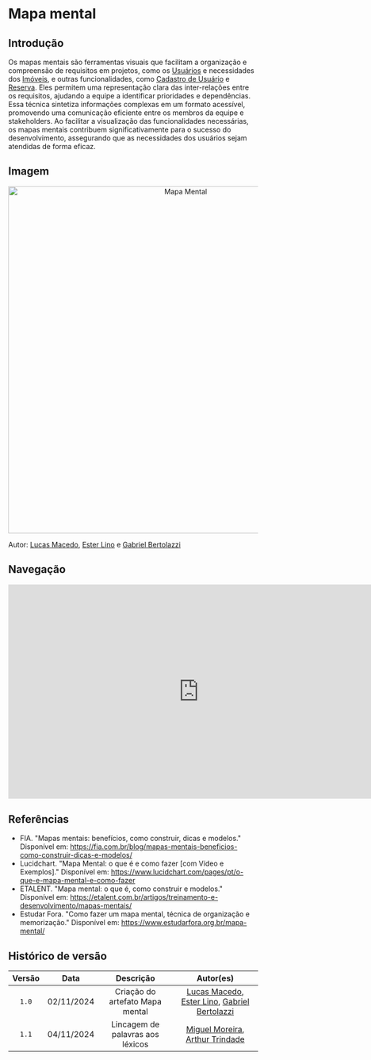 # Mapa mental

## Introdução

Os mapas mentais são ferramentas visuais que facilitam a organização e compreensão de requisitos em projetos, como os [Usuários](/Base/lexicos.md?id=l04-usuário) e necessidades dos [Imóveis](/Base/lexicos.md?id=l02-imóvel), e outras funcionalidades, como [Cadastro de Usuário](/Base/lexicos.md?id=l07-cadastro-de-usuário) e [Reserva](/Base/lexicos.md?id=l09-reserva). Eles permitem uma representação clara das inter-relações entre os requisitos, ajudando a equipe a identificar prioridades e dependências. Essa técnica sintetiza informações complexas em um formato acessível, promovendo uma comunicação eficiente entre os membros da equipe e stakeholders. Ao facilitar a visualização das funcionalidades necessárias, os mapas mentais contribuem significativamente para o sucesso do desenvolvimento, assegurando que as necessidades dos usuários sejam atendidas de forma eficaz.

## Imagem

<div style="text-align: center;">
    <img src="images/mapa_mental.v2.jpg" alt="Mapa Mental" width="700px">
</div>

Autor: [Lucas Macedo](https://github.com/Luckx98), [Ester Lino](https://github.com/esteerlino) e [Gabriel Bertolazzi](https://github.com/Bertolazi)

## Navegação

<div>
<iframe width="768" height="432" src="https://miro.com/app/live-embed/uXjVLK84b0g=/?moveToViewport=-3122,-1548,4072,1842&embedId=267232619438" frameborder="0" scrolling="no" allow="fullscreen; clipboard-read; clipboard-write" allowfullscreen></iframe>
</div>

## Referências

* FIA. "Mapas mentais: benefícios, como construir, dicas e modelos." Disponível em: https://fia.com.br/blog/mapas-mentais-beneficios-como-construir-dicas-e-modelos/
* Lucidchart. "Mapa Mental: o que é e como fazer [com Vídeo e Exemplos]." Disponível em: https://www.lucidchart.com/pages/pt/o-que-e-mapa-mental-e-como-fazer
* ETALENT. "Mapa mental: o que é, como construir e modelos." Disponível em: https://etalent.com.br/artigos/treinamento-e-desenvolvimento/mapas-mentais/
* Estudar Fora. "Como fazer um mapa mental, técnica de organização e memorização." Disponível em: https://www.estudarfora.org.br/mapa-mental/

## Histórico de versão

| Versão |    Data    |           Descrição           |     Autor(es)  |
| :----: | :--------: | :---------------------------: | :------------: | 
| `1.0`  | 02/11/2024 | Criação do artefato Mapa mental | [Lucas Macedo](https://github.com/Luckx98), [Ester Lino](https://github.com/esteerlino), [Gabriel Bertolazzi](https://github.com/Bertolazi) |
| `1.1`  | 04/11/2024 | Lincagem de palavras aos léxicos      | [Miguel Moreira](https://github.com/EhOMiguel), [Arthur Trindade](https://github.com/trindadea)                                 |

